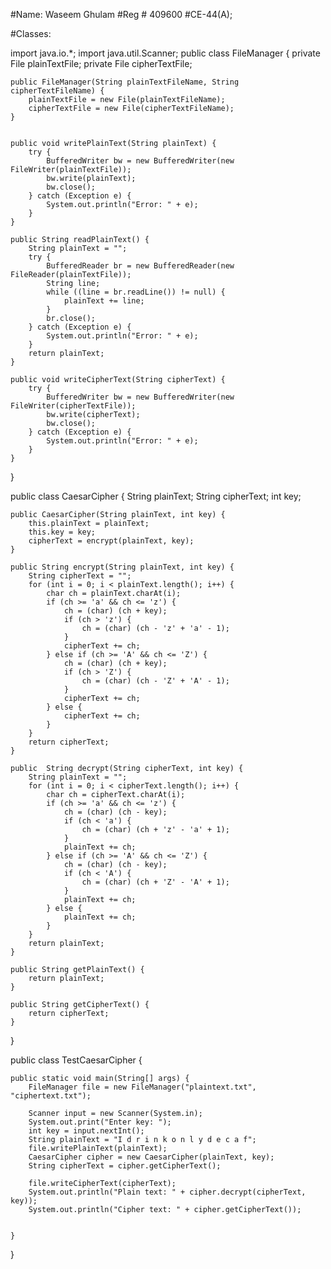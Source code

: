 
#Name: Waseem Ghulam
#Reg # 409600
#CE-44(A);


#Classes:

import java.io.*;
import java.util.Scanner;
public class FileManager {
    private File plainTextFile;
    private File cipherTextFile;

    public FileManager(String plainTextFileName, String cipherTextFileName) {
        plainTextFile = new File(plainTextFileName);
        cipherTextFile = new File(cipherTextFileName);
    }


    public void writePlainText(String plainText) {
        try {
            BufferedWriter bw = new BufferedWriter(new FileWriter(plainTextFile));
            bw.write(plainText);
            bw.close();
        } catch (Exception e) {
            System.out.println("Error: " + e);
        }
    }

    public String readPlainText() {
        String plainText = "";
        try {
            BufferedReader br = new BufferedReader(new FileReader(plainTextFile));
            String line;
            while ((line = br.readLine()) != null) {
                plainText += line;
            }
            br.close();
        } catch (Exception e) {
            System.out.println("Error: " + e);
        }
        return plainText;
    }

    public void writeCipherText(String cipherText) {
        try {
            BufferedWriter bw = new BufferedWriter(new FileWriter(cipherTextFile));
            bw.write(cipherText);
            bw.close();
        } catch (Exception e) {
            System.out.println("Error: " + e);
        }
    }

}


 public class CaesarCipher {
    String plainText;
    String cipherText;
    int key;

    public CaesarCipher(String plainText, int key) {
        this.plainText = plainText;
        this.key = key;
        cipherText = encrypt(plainText, key);
    }

    public String encrypt(String plainText, int key) {
        String cipherText = "";
        for (int i = 0; i < plainText.length(); i++) {
            char ch = plainText.charAt(i);
            if (ch >= 'a' && ch <= 'z') {
                ch = (char) (ch + key);
                if (ch > 'z') {
                    ch = (char) (ch - 'z' + 'a' - 1);
                }
                cipherText += ch;
            } else if (ch >= 'A' && ch <= 'Z') {
                ch = (char) (ch + key);
                if (ch > 'Z') {
                    ch = (char) (ch - 'Z' + 'A' - 1);
                }
                cipherText += ch;
            } else {
                cipherText += ch;
            }
        }
        return cipherText;
    }

    public  String decrypt(String cipherText, int key) {
        String plainText = "";
        for (int i = 0; i < cipherText.length(); i++) {
            char ch = cipherText.charAt(i);
            if (ch >= 'a' && ch <= 'z') {
                ch = (char) (ch - key);
                if (ch < 'a') {
                    ch = (char) (ch + 'z' - 'a' + 1);
                }
                plainText += ch;
            } else if (ch >= 'A' && ch <= 'Z') {
                ch = (char) (ch - key);
                if (ch < 'A') {
                    ch = (char) (ch + 'Z' - 'A' + 1);
                }
                plainText += ch;
            } else {
                plainText += ch;
            }
        }
        return plainText;
    }

    public String getPlainText() {
        return plainText;
    }

    public String getCipherText() {
        return cipherText;
    }


}


public class TestCaesarCipher {

    public static void main(String[] args) {
        FileManager file = new FileManager("plaintext.txt", "ciphertext.txt");
        
        Scanner input = new Scanner(System.in);
        System.out.print("Enter key: ");
        int key = input.nextInt();
        String plainText = "I d r i n k o n l y d e c a f";
        file.writePlainText(plainText);
        CaesarCipher cipher = new CaesarCipher(plainText, key);
        String cipherText = cipher.getCipherText();

        file.writeCipherText(cipherText);
        System.out.println("Plain text: " + cipher.decrypt(cipherText, key));
        System.out.println("Cipher text: " + cipher.getCipherText());
        
        
    }
}





